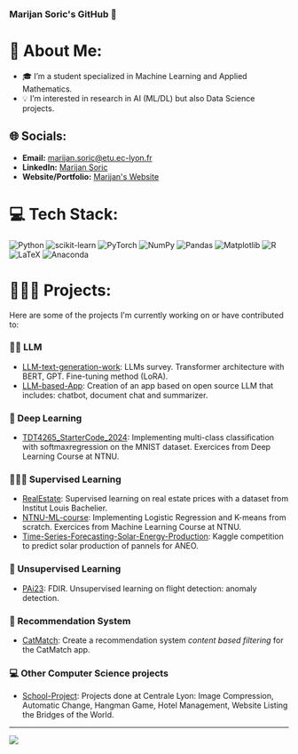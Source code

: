 ### Marijan Soric's GitHub 👋


# 💫 About Me:
- 🎓 I’m a student specialized in Machine Learning and Applied Mathematics.
- 💡 I’m interested in research in AI (ML/DL) but also Data Science projects.


## 🌐 Socials:
- **Email:** [marijan.soric@etu.ec-lyon.fr](mailto:marijan.soric@etu.ec-lyon.fr)
- **LinkedIn:** [Marijan Soric](https://www.linkedin.com/in/marijan-soric)
- **Website/Portfolio:** [Marijan's Website](https://soricm.github.io/portfolio/)
<!--[![LinkedIn](https://img.shields.io/badge/LinkedIn-%230077B5.svg?logo=linkedin&logoColor=white)](https://linkedin.com/in/Marijan SORIC) -->

# 💻 Tech Stack:
![Python](https://img.shields.io/badge/python-3670A0?style=for-the-badge&logo=python&logoColor=ffdd54) ![scikit-learn](https://img.shields.io/badge/scikit--learn-%23F7931E.svg?style=for-the-badge&logo=scikit-learn&logoColor=white) ![PyTorch](https://img.shields.io/badge/PyTorch-%23EE4C2C.svg?style=for-the-badge&logo=PyTorch&logoColor=white) ![NumPy](https://img.shields.io/badge/numpy-%23013243.svg?style=for-the-badge&logo=numpy&logoColor=white) ![Pandas](https://img.shields.io/badge/pandas-%23150458.svg?style=for-the-badge&logo=pandas&logoColor=white) ![Matplotlib](https://img.shields.io/badge/Matplotlib-%23ffffff.svg?style=for-the-badge&logo=Matplotlib&logoColor=black)
![R](https://img.shields.io/badge/r-%23276DC3.svg?style=for-the-badge&logo=r&logoColor=white) ![LaTeX](https://img.shields.io/badge/latex-%23008080.svg?style=for-the-badge&logo=latex&logoColor=white) ![Anaconda](https://img.shields.io/badge/Anaconda-%2344A833.svg?style=for-the-badge&logo=anaconda&logoColor=white)

# 👨🏻‍💻 Projects:

Here are some of the projects I'm currently working on or have contributed to:

### ✍🏻 LLM
- [LLM-text-generation-work](https://github.com/soricm/LLM-text-generation-work): LLMs survey. Transformer architecture with BERT, GPT. Fine-tuning method (LoRA).
- [LLM-based-App](https://github.com/soricm/LLM-based-App): Creation of an app based on open source LLM that includes: chatbot, document chat and summarizer.

### 🤖 Deep Learning
- [TDT4265_StarterCode_2024](https://github.com/soricm/TDT4265_StarterCode_2024): Implementing multi-class classification with softmaxregression on the MNIST dataset. Exercices from Deep Learning Course at NTNU.

### 👨🏻‍🏫 Supervised Learning
- [RealEstate](https://github.com/soricm/RealEstate): Supervised learning on real estate prices with a dataset from Institut Louis Bachelier.
- [NTNU-ML-course](https://github.com/soricm/NTNU-ML-course): Implementing Logistic Regression and K-means from scratch. Exercices from Machine Learning Course at NTNU.
- [Time-Series-Forecasting-Solar-Energy-Production](https://github.com/soricm/Time-Series-Forecasting-Solar-Energy-Production): Kaggle competition to predict solar production of pannels for ANEO.

### 🧲 Unsupervised Learning
- [PAi23](https://github.com/soricm/PAi23): FDIR. Unsupervised learning on flight detection: anomaly detection.

### 🍿 Recommendation System
- [CatMatch](https://github.com/soricm/CatMatch): Create a recommendation system *content based filtering* for the CatMatch app.

### 💻 Other Computer Science projects
- [School-Project](https://github.com/soricm/School-Project): Projects done at Centrale Lyon: Image Compression, Automatic Change, Hangman Game, Hotel Management, Website Listing the Bridges of the World.


---
[![](https://visitcount.itsvg.in/api?id=soricm&icon=0&color=0)](https://visitcount.itsvg.in)

<!-- Proudly created with GPRM ( https://gprm.itsvg.in ) -->
